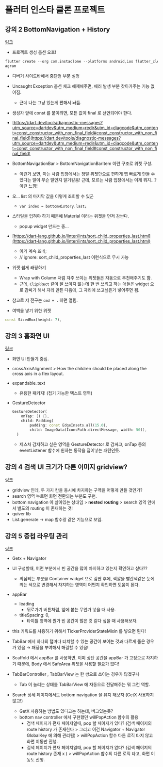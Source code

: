 # 플러터 인스타 클론 프로젝트

## 강의 2 BottomNavigation + History
[링크](https://www.youtube.com/watch?v=CoKWB5gYosI&list=PLgRxBCVPaZ_1iBe1v3-ZSSzHGdQo7AZPq&index=2)

- 프로젝트 생성 옵션 오호!

```dart
flutter create --org com.instaclone --platforms android,ios flutter_clone_inst
agram
```

- 디버거 사이드바에서 중단점 부분 설정
- Uncaught Exception 옵션 체크 해제해주면, 에러 발생 부분 찾아가주는 기능 없어짐.
    - 근데 나는 그냥 있는게 편해서 놔둠.
- 생성자 앞에 const 를 붙이려면, 모든 값이 final 로 선언되어야 한다.
- [https://dart.dev/tools/diagnostic-messages?utm_source=dartdev&utm_medium=redir&utm_id=diagcode&utm_content=const_constructor_with_non_final_field#const_constructor_with_non_final_field](https://dart.dev/tools/diagnostic-messages?utm_source=dartdev&utm_medium=redir&utm_id=diagcode&utm_content=const_constructor_with_non_final_field#const_constructor_with_non_final_field)
- BottomNavigationBar > BottomNavigationBarItem 이런 구조로 위젯 구성.
    - 이런거 보면, 아는 사람 입장에서는 정말 위젯만으로 편하게 앱 빠르게 만들 수 있다는 말이 무슨 말인지 알거같음! 근데, 모르는 사람 입장에서는 이게 뭐지…? 이런 느낌!

- 오... list 의 마지막 값을 이렇게 조회할 수 있군
    - `var index = bottomHistory.last;`
- 스타일을 입혀야 하기 때문에 Material 이라는 위젯을 먼저 감싼다.
    - popup widget 만드는 중…
- [https://dart-lang.github.io/linter/lints/sort_child_properties_last.html](https://dart-lang.github.io/linter/lints/sort_child_properties_last.html)
    - 이거 계속 뜨네;
    - // ignore: sort_child_properties_last 이런식으로 무시 가능
- 위젯 쉽게 래핑하기
    - Wrap with Column 처럼 자주 쓰이는 위젯들은 자동으로 추천해주기도 함.
    - 근데, `ClipRRect` 같이 잘 쓰이지 않는데 한 번 쓰려고 하는 애들은 widget 으로 감싸기 해서 자리 만든 다음에, 그 자리에 쓰고싶은거 넣어주면 됨.
    
- 참고로 저 전구는 `cmd + .` 하면 열림.
- 여백을 넣기 위한 위젯
```dart
const SizedBox(height: 7),
```

## 강의 3 홈화면 UI
[링크](https://www.youtube.com/watch?v=IWdHaU2NMu0&list=PLgRxBCVPaZ_1iBe1v3-ZSSzHGdQo7AZPq&index=3)

- 화면 UI 만들기 중심.
- crossAxisAlignment > How the children should be placed along the cross axis in a flex layout.
- expandable_text
    - 유용한 패키지! (접기 가능한 텍스트 영역)
- GestureDetector
    
    ```dart
    GestureDetector(
        onTap: () {},
        child: Padding(
            padding: const EdgeInsets.all(15.0),
            child: ImageData(IconsPath.directMessage, width: 50)),
      )
    ```
    
    - 제스처 감지하고 싶은 영역을 GestureDetector 로 감싸고, onTap 등의 eventListener 함수에 원하는 동작을 집어넣는 패턴인듯.

## 강의 4 검색 UI 크기가 다른 이미지 gridview?
[링크](https://youtu.be/s5CblO_hsf8)

- gridview 인데, 두 가지 칸을 동시에 차지하는 구역을 어떻게 만들 것인가?
- search 영역 누르면 화면 전환되는 부분도 구현.
- bottom navigation 이 살아있는 상태임 > **nested routing** > search 영역 안에서 별도의 routing 이 존재하는 것!
- quiver lib
- List.generate -> map 함수랑 같은 기능으로 보임.

## 강의 5 중첩 라우팅 관리
[링크](https://www.youtube.com/watch?v=zJBWAGnUgK4&list=PLgRxBCVPaZ_1iBe1v3-ZSSzHGdQo7AZPq&index=5)

- Getx + Navigator

- UI 구성할때, 어떤 부분에서 빈 공간을 많이 차지하고 있는지 확인하고 싶다??
    - 의심되는 부분을 Container widget 으로 감싼 후에, 색깔을 빨간색같은 눈에 띄는 색으로 변경해서 차지하는 영역이 어떤지 확인하면 도움이 된다.
- appBar
    - leading
        - 뒤로가기 버튼처럼, 앞에 붙는 무언가 넣을 때 사용.
    - titleSpacing: 0,
        - 타이틀 영역에 뭔가 빈 공간이 많은 것 같다 싶을 때 사용해보자.
- this 키워드를 사용하기 위해서 TickerProviderStateMixin 를 넣으면 된다!
- TabBar 에서 하나의 탭마다 터치할 수 있는 공간이 보이는 것과 다르게 좁은 경우가 있음 → 패딩을 부여해서 해결할 수 있음!
- Scaffold 에서 appBar 를 사용하면, 이미 상단 공간을 appBar 가 고정으로 차지하기 때문에, Body 에서 SafeArea 위젯을 사용할 필요가 없다!
- TabBarController , TabBarView 는 한 쌍으로 쓰이는 경우가 많겠구나
    - Tab 이 눌리는 상태를 TabBarView 에 자동으로 전달해주는 뭐 그런 역할.
- Search 상세 페이지에서도 bottom navigation 을 유지 해보자 (GetX 사용하지 않고!)
    - GetX 사용하는 방법도 있다고는 하는데, 버그있는듯?
    - bottom nav controller 에서 구현했던 willPopAction 함수의 활용
        - 검색 페이지가 편재 페이지일때, pop 할 페이지가 있다? (검색 페이지의 route history 가 존재한다 > 그리고 이건 Navigator + Navigator GlobalKey 에 의해 관리됨) > willPopAction 함수 다른 로직 타지 않고 화면 이동만 진행.
        - 검색 페이지가 편재 페이지일때, pop 할 페이지가 없다? (검색 페이지의 route history 존재 x ) > willPopAction 함수의 다른 로직 타고, 화면 이동도 진행.